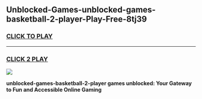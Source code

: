 
## Unblocked-Games-unblocked-games-basketball-2-player-Play-Free-8tj39
<h3>
<a href="https://premium76.site?title=unblocked-games-basketball-2-player&ref=12A">CLICK TO PLAY</a></h3>
<hr>

<h3>
<a href="https://premium76.site?title=unblocked-games-basketball-2-player&ref=12A">CLICK 2 PLAY</a>
  
</h3>

<a href="https://premium76.site?title=unblocked-games-basketball-2-player&ref=12A"><img src="https://clearcache.store/games.png"></a>


**unblocked-games-basketball-2-player games unblocked: Your Gateway to Fun and Accessible Online Gaming**
